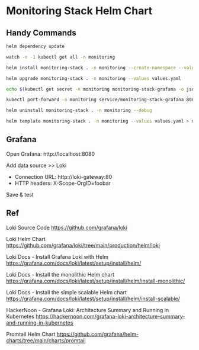 # Monitoring Stack Helm Chart

## Handy Commands

```bash
helm dependency update

watch -n -1 kubectl get all -n monitoring

helm install monitoring-stack . -n monitoring --create-namespace --values values.yaml

helm upgrade monitoring-stack . -n monitoring --values values.yaml

echo $(kubectl get secret -n monitoring monitoring-stack-grafana -o jsonpath="{.data.admin-password}" | base64 --decode)

kubectl port-forward -n monitoring service/monitoring-stack-grafana 8080:80

helm uninstall monitoring-stack . -n monitoring --debug

helm template monitoring-stack . -n monitoring --values values.yaml > manifest.yaml
```

## Grafana

Open Grafana: http://localhost:8080

Add data source >> Loki

- Connection URL: http://loki-gateway:80
- HTTP headers: X-Scope-OrgID=foobar

Save & test

## Ref

Loki Source Code
https://github.com/grafana/loki

Loki Helm Chart
https://github.com/grafana/loki/tree/main/production/helm/loki

Loki Docs - Install Grafana Loki with Helm
https://grafana.com/docs/loki/latest/setup/install/helm/

Loki Docs - Install the monolithic Helm chart
https://grafana.com/docs/loki/latest/setup/install/helm/install-monolithic/

Loki Docs - Install the simple scalable Helm chart
https://grafana.com/docs/loki/latest/setup/install/helm/install-scalable/

HackerNoon - Grafana Loki: Architecture Summary and Running in Kubernetes
https://hackernoon.com/grafana-loki-architecture-summary-and-running-in-kubernetes

Promtail Helm Chart
https://github.com/grafana/helm-charts/tree/main/charts/promtail
